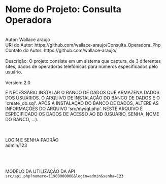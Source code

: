 
<h1>Nome do Projeto: Consulta Operadora</h1>
<br>
Autor: Wallace araujo
<br>
URI do Autor: https://github.com/wallace-araujo/Consulta_Operadora_Php
<br>
Contato do Autor:  https://github.com/wallace-araujo/
<br><br>
Descrição: O projeto consiste em um sistema que captura, de 3 diferentes sites, dados de operadoras telefônicas para números específicados pelo usuário.
<br><br>Version: 2.0




É NECESSÁRIO INSTALAR O BANCO DE DADOS QUE ARMAZENA DADOS DOS USUÁRIOS.
O ARQUIVO DE INSTALAÇÃO DO BANCO DE DADOS É O 'create_db.sql'.
APÓS A INSTALAÇÃO DO BANCO DE DADOS, ALTERE AS INFORMAÇÕES DO ARQUIVO 'src/mysql.php'.
NESTE ARQUIVO É ESPECIFICADO OS DADOS DE ACESSO AO BD (USUÁRIO, SENHA, NOME DO BANCO, ...).



<br><br>
LOGIN E SENHA PADRÃO<br>
admin/123
<br><br>

<br><br>
MODELO DA UTILIZAÇÃO DA API
<br>
<code>src/api.php?numero=11900000000&login=admin&senha=123</code>
